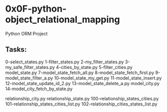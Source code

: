 # 0x0F-python-object_relational_mapping

Python ORM Project

## Tasks:

0-select_states.py
1-filter_states.py
2-my_filter_states.py
3-my_safe_filter_states.py
4-cities_by_state.py
5-filter_cities.py
model_state.py
7-model_state_fetch_all.py
8-model_state_fetch_first.py
9-model_state_filter_a.py
10-model_state_my_get.py
11-model_state_insert.py
12-model_state_update_id_2.py
13-model_state_delete_a.py
model_city.py
14-model_city_fetch_by_state.py

relationship_city.py
relationship_state.py
100-relationship_states_cities.py
101-relationship_states_cities_list.py
102-relationship_cities_states_list.py
